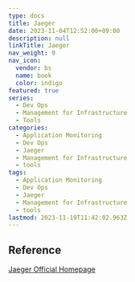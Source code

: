 ```yaml
---
type: docs
title: Jaeger
date: 2023-11-04T12:52:00+09:00
description: null
linkTitle: Jaeger
nav_weight: 9
nav_icon:
  vendor: bs
  name: book
  color: indigo
featured: true
series:
  - Dev Ops
  - Management for Infrastructure
  - Tools
categories:
  - Application Monitoring
  - Dev Ops
  - Jaeger
  - Management for Infrastructure
  - tools
tags:
  - Application Monitoring
  - Dev Ops
  - Jaeger
  - Management for Infrastructure
  - tools
lastmod: 2023-11-19T11:42:02.963Z
---
```


## Reference

[Jaeger Official Homepage](https://www.jaegertracing.io/)
